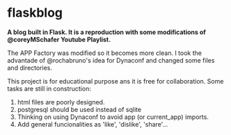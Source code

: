 # flaskblog

**A blog built in Flask. It is a reproduction with some modifications of @coreyMSchafer Youtube Playlist.**

The APP Factory was modified so it becomes more clean. I took the advantade of @rochabruno's idea for Dynaconf and changed some files and directories.

This project is for educational purpose ans it is free for collaboration. Some tasks are still in construction: 

1. html files are poorly designed.
2. postgresql should be used instead of sqlite
3. Thinking on using Dynaconf to avoid app (or current_app) imports.
4. Add general funcionalities as 'like', 'dislike', 'share'...
